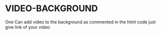 # VIDEO-BACKGROUND
One Can add video to the background as commented in the html code just give link of your video


